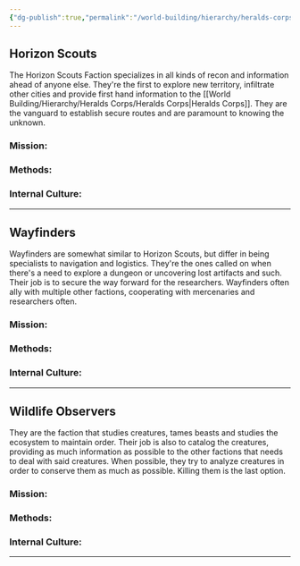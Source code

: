 ```yaml
---
{"dg-publish":true,"permalink":"/world-building/hierarchy/heralds-corps/factions/explorers/"}
---
```


## Horizon Scouts
 The Horizon Scouts Faction specializes in all kinds of recon and information ahead of anyone else. They're the first to explore new territory, infiltrate other cities and provide first hand information to the [[World Building/Hierarchy/Heralds Corps/Heralds Corps\|Heralds Corps]]. They are the vanguard to establish secure routes and are paramount to knowing the unknown.
 
### Mission:

### Methods:

### Internal Culture:

 
---
## Wayfinders
Wayfinders are somewhat similar to Horizon Scouts, but differ in being specialists to navigation and logistics. They're the ones called on when there's a need to explore a dungeon or uncovering lost artifacts and such. Their job is to secure the way forward for the researchers. Wayfinders often ally with multiple other factions, cooperating with mercenaries and researchers often.

### Mission:

### Methods:

### Internal Culture:


---
## Wildlife Observers
They are the faction that studies creatures, tames beasts and studies the ecosystem to maintain order. Their job is also to catalog the creatures, providing as much information as possible to the other factions that needs to deal with said creatures. When possible, they try to analyze creatures in order to conserve them as much as possible. Killing them is the last option.

### Mission:

### Methods:

### Internal Culture:


---
